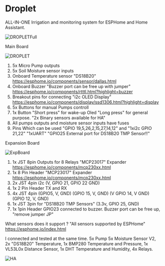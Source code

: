 # Droplet
 ALL-IN-ONE Irrigation and monitoring system for ESPHome and Home Assistant.
 
 
 ![DROPLETFull](https://raw.githubusercontent.com/PricelessToolkit/Droplet/main/img/dropletfull.JPEG)
 
 
 
   Main Board
   
   
 ![DROPLET](https://raw.githubusercontent.com/PricelessToolkit/Droplet/main/img/droplet.jpg)
 

 1. 5x Micro Pump outputs
 2. 5x Soil Moisture sensor inputs
 3. Onboard Temperature sensor "DS18B20" https://esphome.io/components/sensor/dallas.html
 4. Onboard Buzzer "Buzzer port can be free up with jumper" https://esphome.io/components/rtttl.html?highlight=buzzer
 5. Breakout pins for connecting "i2c OLED Display" https://esphome.io/components/display/ssd1306.html?highlight=display
 6. 5x Buttons for manual Pumps controll
 7. 1x Button "Short press" for wake-up Oled "Long press" for general purpose. "2x Binary sensors available for HA"
 8. All pumps outputs and moisture sensor inputs have fuses
 9. Pins Which can be used "GPIO 19,5,26,2,15,27,14,12" and "1xi2c GPIO 21,22" "1xUART" "GPIO25 External port for DS18B20 TMP Sensor!!"
 
  Expansion Board
  
  
 ![ExpBoard](https://raw.githubusercontent.com/PricelessToolkit/Droplet/main/img/ExpaBoard.JPG)
 
 
 1. 1x JST 8pin Outputs for 8 Relays  "MCP23017" Expander  https://esphome.io/components/mcp230xx.html
 2. 1x 8 Pin Header "MCP23017" Expander  https://esphome.io/components/mcp230xx.html
 3. 2x JST 4pin i2c (V, GPIO 21, GPIO 22 GND)
 4. 1x 2 Pin Header TX and RX
 5. 4x JST 4pin (GPIO5, V, GND)  (GPIO 15, V, GND)  (V GPIO 14, V GND)  (GPIO 12, V, GND)
 6. 1x JST 3pin for "DS18B20 TMP Sensors" (3.3v, GPIO 25, GND)
 7. 1x 1pin Header GPIO23 connected to buzzer. Buzzer port can be free up, "remove jumper JP"
 
 

 What sensors does it support ? "All sensors supported by ESPHome" https://esphome.io/index.html
 
 
 I connected and tested at the same time.
 5x Pump
 5x Moisture Sensor V2, 
 2x "DS18B20" Temperature, 
 1x BMP280 Temperature and Pressure, 
 1x VL53L0x Distance Sensor, 
 1x DHT Temperature and Humidity, 
 4x Relays. 
 
 
 ![HA](https://raw.githubusercontent.com/PricelessToolkit/Droplet/main/img/HASensors.JPG)
